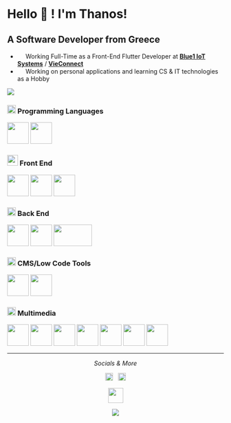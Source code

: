 # Hello 👋 ! I'm Thanos!

## A Software Developer from Greece

- <img src="https://user-images.githubusercontent.com/48293545/158476598-45e6f37d-75b5-4d35-8e69-3fb5d9d04cd4.gif" height="15"> Working Full-Time as a Front-End Flutter Developer at **[Blue1 IoT Systems](https://blue1.io/)** / **[VieConnect](https://vieconnect.io/en/)**
- <img src="https://user-images.githubusercontent.com/65610526/174790440-c608be4d-24e4-4030-b002-c4dca26d4ac8.gif" height="15"> Working on personal applications and learning CS & IT technologies as a Hobby

<img src= "https://github-readme-stats.vercel.app/api?username=AthanasiosPapazoglou&&show_icons=true&theme=dracula">
<!--img src= "https://github-readme-stats.vercel.app/api/top-langs/?username=AthanasiosPapazoglou&&show_icons=true&layout=compact&theme=dracula"-->

<!--
<details>
  <summary><i>Check the Technologies I work on..</i></summary>
</details>
-->

### <img src="https://user-images.githubusercontent.com/65610526/174791656-3aea69da-5f8c-47f0-93a5-ff2a4bd6c19a.gif" height="20"> Programming Languages
<img src= "https://user-images.githubusercontent.com/65610526/139871811-4897cda6-d57d-45e7-88ef-8990abf029cc.png" width="50" height="50">  <img src= "https://user-images.githubusercontent.com/65610526/139871591-ee4662f1-cb95-4fb4-bbfe-04aed8cd36cb.png" width="50" height="50">

### <img src= "https://user-images.githubusercontent.com/65610526/174792212-886abe57-b02f-4157-aa8c-75f197365cce.png" height="25"> Front End
<img src= "https://user-images.githubusercontent.com/65610526/139874025-f7ee04c1-f19b-4e39-bcad-4ac2362b448d.png" width="50" height="50"> <img src="https://user-images.githubusercontent.com/65610526/139874238-b5293fd6-13f7-45cf-80b9-48046ed663e4.png" width="50" height="50"> <img src="https://user-images.githubusercontent.com/65610526/139874429-7ffb71eb-2022-4974-bae6-e9e2b0905cac.png" width="50" height="50">

### <img src="https://user-images.githubusercontent.com/65610526/174792715-e94e6fd8-6567-4a29-9aeb-f38e344c87c5.gif" height="20"> Back End
<img src= "https://user-images.githubusercontent.com/65610526/139875389-c92c72de-7373-481a-9114-da000160bfa7.png" width="50" height="50"> <img src= "https://user-images.githubusercontent.com/65610526/140563676-c228af2a-a388-4bf5-8fb9-540c0cd2f839.png" width="50" height="50"> <img src= "https://user-images.githubusercontent.com/65610526/232725040-d4f24bb1-9b9e-4e50-9ed7-2ae974d44fca.png" width="89" height="50">

### <img src="https://user-images.githubusercontent.com/65610526/174794373-debc214f-c7f8-4517-98de-4f692bc296f3.gif" height="20"> CMS/Low Code Tools
<img src= "https://user-images.githubusercontent.com/65610526/168073844-0f75ffde-8c1d-4800-a989-5311b27d80b0.jpeg" width="50" height="50"> <img src= "https://user-images.githubusercontent.com/65610526/168075712-a4fa0e84-d8f9-41ac-9db6-d8b85e4751d7.png" width="50" height="50">

### <img src="https://user-images.githubusercontent.com/65610526/174794878-61d7a315-d19a-41fb-b626-0b72caa22e49.gif" height="20"> Multimedia
<img src= "https://user-images.githubusercontent.com/65610526/139876896-29741272-b9bd-4fe4-8952-84d50590b54c.png" width="50" height="50"> <img src="https://user-images.githubusercontent.com/65610526/139877051-6d76a047-bd19-4a45-9f90-97a865ce49fc.png" width="50" height="50"> <img src="https://user-images.githubusercontent.com/65610526/139877281-3daa3321-78dd-4904-a8aa-adf0f11baf79.png" width="50" height="50"> <img src="https://user-images.githubusercontent.com/65610526/139877492-7bd1b514-4e56-4ba3-b360-3f9fd4b46bc9.png" width="50" height="50"> <img src="https://user-images.githubusercontent.com/65610526/139877689-e4d1483d-6c2a-452c-a23d-4d86c17b2352.png" width="50" height="50"> <img src="https://user-images.githubusercontent.com/65610526/154285809-8a9a3532-afc9-47aa-8189-a2b7ed38a60b.png" width="50" height="50"> <img src="https://user-images.githubusercontent.com/65610526/154286314-8a2691e6-fa72-4c0e-af8e-95e48815b31d.png" width="50" height="50">

---

<p align="center">
  <i> Socials & More </i>

<p align="center">
    <a href="https://www.linkedin.com/in/athanasios-papazoglou-89706b192/" alt="LinkedIn"><img src="https://user-images.githubusercontent.com/48293545/158461410-b3eac57a-095f-4cc8-8fa4-917542d71f39.svg" height="18"></a> 	&nbsp;
    <a href="https://www.instagram.com/thanos_papazoglou_/" alt="My site"><img src="https://user-images.githubusercontent.com/48293545/158462420-85ff7278-8241-4015-a941-9acd1ec5475b.svg" height="18"></a>
  </p>
  
  <p align=center><img src="https://user-images.githubusercontent.com/65610526/174794535-cdcfd380-610d-4d73-8d27-27b81dd11b1d.gif" height="35"></p>
  <p align=center><img src="https://user-images.githubusercontent.com/65610526/236494921-d12f2fba-a69e-4cfb-bd4c-98245d00cab2.svg" </p>










<!--&theme=THEME_NAME-->
<!--&&show_icons=true&title_color=ffffff&icon_color=bb2acf&text_color=daf7dc&bg_color=191919-->

<!--
**AthanasiosPapazoglou/AthanasiosPapazoglou** is a ✨ _special_ ✨ repository because its `README.md` (this file) appears on your GitHub profile.

Here are some ideas to get you started:

- 🔭 I’m currently working on ...
- 🌱 I’m currently learning ...
- 👯 I’m looking to collaborate on ...
- 🤔 I’m looking for help with ...
- 💬 Ask me about ...
- 📫 How to reach me: ...
- 😄 Pronouns: ...
- ⚡ Fun fact: ...
-->
